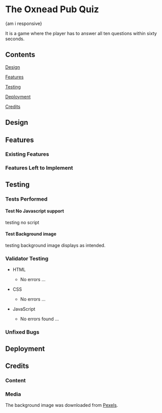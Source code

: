 # The Oxnead Pub Quiz

{am i responsive}

It is a game where the player has to answer all ten questions within sixty seconds.

## Contents

[Design](#design)

[Features](#features)

[Testing](#testing)

[Deployment](#deployment)

[Credits](#credits)

## Design

## Features

### Existing Features

### Features Left to Implement

## Testing

### Tests Performed

#### Test No Javascript support

testing no script

#### Test Background image

testing background image displays as intended.

### Validator Testing

- HTML
  - No errors ...

- CSS
  - No errors ...

- JavaScript
  - No errors found ...

### Unfixed Bugs

## Deployment

## Credits

### Content

### Media

The background image was downloaded from [Pexels](https://www.pexels.com/).
